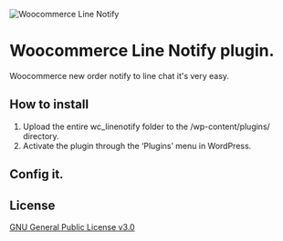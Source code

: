 ![Woocommerce Line Notify](https://github.com/iamapinan/wc_linenotify/raw/master/src/image/wc_line.png)
# Woocommerce Line Notify plugin.
Woocommerce new order notify to line chat it's very easy.

## How to install
1. Upload the entire wc_linenotify folder to the /wp-content/plugins/ directory.
2. Activate the plugin through the ‘Plugins’ menu in WordPress.
## Config it.

## License
[GNU General Public License v3.0](https://github.com/iamapinan/wc_linenotify/blob/master/LICENSE)
